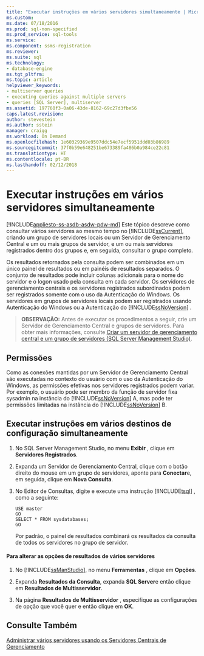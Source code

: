 ```yaml
---
title: "Executar instruções em vários servidores simultaneamente | Microsoft Docs"
ms.custom: 
ms.date: 07/18/2016
ms.prod: sql-non-specified
ms.prod_service: sql-tools
ms.service: 
ms.component: ssms-registration
ms.reviewer: 
ms.suite: sql
ms.technology:
- database-engine
ms.tgt_pltfrm: 
ms.topic: article
helpviewer_keywords:
- multiserver queries
- executing queries against multiple servers
- queries [SQL Server], multiserver
ms.assetid: 197760f3-0a06-43de-8162-69c27d3fbe56
caps.latest.revision: 
author: stevestein
ms.author: sstein
manager: craigg
ms.workload: On Demand
ms.openlocfilehash: 1e60329369e9507ddc54e7ecf5951ddd03b86989
ms.sourcegitcommit: 37f0b59e648251be673389fa486b0a984ce22c81
ms.translationtype: HT
ms.contentlocale: pt-BR
ms.lasthandoff: 02/12/2018
---
```

# <a name="execute-statements-against-multiple-servers-simultaneously"></a>Executar instruções em vários servidores simultaneamente
[!INCLUDE[appliesto-ss-asdb-asdw-pdw-md](../../includes/appliesto-ss-asdb-asdw-pdw-md.md)]
Este tópico descreve como consultar vários servidores ao mesmo tempo no [!INCLUDE[ssCurrent](../../includes/sscurrent-md.md)], criando um grupo de servidores locais ou um Servidor de Gerenciamento Central e um ou mais grupos de servidor, e um ou mais servidores registrados dentro dos grupos e, em seguida, consultar o grupo completo. 
  
Os resultados retornados pela consulta podem ser combinados em um único painel de resultados ou em painéis de resultados separados. O conjunto de resultados pode incluir colunas adicionais para o nome do servidor e o logon usado pela consulta em cada servidor. Os servidores de gerenciamento centrais e os servidores registrados subordinados podem ser registrados somente com o uso da Autenticação do Windows. Os servidores em grupos de servidores locais podem ser registrados usando Autenticação do Windows ou a Autenticação do [!INCLUDE[ssNoVersion](../../includes/ssnoversion-md.md)] .  
  
> **OBSERVAÇÃO:** Antes de executar os procedimentos a seguir, crie um Servidor de Gerenciamento Central e grupos de servidores. Para obter mais informações, consulte [Criar um servidor de gerenciamento central e um grupo de servidores &#40;SQL Server Management Studio&#41;](../../tools/sql-server-management-studio/create-a-central-management-server-and-server-group.md).  

  
##  <a name="Permissions"></a> Permissões  
 Como as conexões mantidas por um Servidor de Gerenciamento Central são executadas no contexto do usuário com o uso da Autenticação do Windows, as permissões efetivas nos servidores registrados podem variar. Por exemplo, o usuário pode ser membro da função de servidor fixa sysadmin na instância do [!INCLUDE[ssNoVersion](../../includes/ssnoversion-md.md)] A, mas pode ter permissões limitadas na instância do [!INCLUDE[ssNoVersion](../../includes/ssnoversion-md.md)] B.  
  
 ## <a name="execute-statements-against-multiple-configuration-targets-simultaneously"></a>Executar instruções em vários destinos de configuração simultaneamente  

1.  No SQL Server Management Studio, no menu **Exibir** , clique em **Servidores Registrados**.  
  
2.  Expanda um Servidor de Gerenciamento Central, clique com o botão direito do mouse em um grupo de servidores, aponte para **Conectar**e, em seguida, clique em **Nova Consulta**.  
  
3.  No Editor de Consultas, digite e execute uma instrução [!INCLUDE[tsql](../../includes/tsql-md.md)] , como a seguinte:  
  
    ```  
    USE master  
    GO  
    SELECT * FROM sysdatabases;  
    GO  
    ```  
  
     Por padrão, o painel de resultados combinará os resultados da consulta de todos os servidores no grupo de servidor.  
  
#### <a name="to-change-the-multiserver-results-options"></a>Para alterar as opções de resultados de vários servidores  
  
1.  No [!INCLUDE[ssManStudio](../../includes/ssmanstudio-md.md)], no menu **Ferramentas** , clique em **Opções**.  
  
2.  Expanda **Resultados da Consulta**, expanda **SQL Server**e então clique em **Resultados de Multisservidor**.  
  
3.  Na página **Resultados de Multisservidor** , especifique as configurações de opção que você quer e então clique em **OK**.  
  
## <a name="see-also"></a>Consulte Também  
 [Administrar vários servidores usando os Servidores Centrais de Gerenciamento](../../relational-databases/administer-multiple-servers-using-central-management-servers.md)  
  
  
